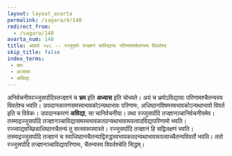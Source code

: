 ```yaml
---
layout: layout_avarta
permalink: /sagara/4/148
redirect_from:
  - /sagara/148
avarta_num: 148
title: आवर्तः १४८ -- रज्जुसर्पः तज्ज्ञानं चाविद्यायाः परिणामश्चेतनस्य विवर्तश्च
skip_title: false
index_terms: 
 - भ्रमः
 - अध्यासः
 - अविद्या
---
```


अनिर्वचनीयरज्जुसर्पादिस्तज्ज्ञानं च **भ्रम** इति **अध्यास** इति चोच्यते।
अयं च भ्रमोऽविद्यायाः परिणामश्चैतन्यस्य विवर्तश्च भवति। उपादानकारणसमस्वभावकोऽन्यथाभावः
परिणामः, अधिष्ठानविषमस्वभावकोऽन्यथाभावो
विवर्त इति च विवेकः। उपादानकारणं **अविद्या**, सा चानिर्वचनीया। तथा
रज्जुसर्पादि तज्ज्ञानञ्चानिर्वचनीयमेव। तस्माद्रज्जुसर्पादि तज्ज्ञानञ्चाविद्यासमस्वभावकतदन्यथाभावरूपत्वादविद्यापरिणामो भवति। रज्ज्वाद्यवच्छिन्नाधिष्ठानचैतन्यं तु सत्स्वरूपमास्ते। रज्जुसर्पादि तज्ज्ञानं हि सद्विलक्षणं
भवति। तस्माद्रज्जुसर्पादि तज्ज्ञानं च स्वाधिष्ठानचैतन्याद्विरुद्धस्वभावकतदन्यथाभावरूपत्वाच्चैतन्यविवर्तो भवति। ततो रज्जुसर्पादि तज्ज्ञानञ्चाविद्यापरिणामः, चैतन्यस्य विवर्तश्चेति सिद्धम्।

